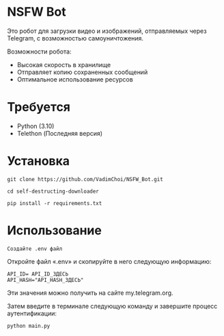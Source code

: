 # NSFW Bot
Это робот для загрузки видео и изображений, отправляемых через Telegram, с возможностью самоуничтожения.

Возможности робота:
- Высокая скорость в хранилище
- Отправляет копию сохраненных сообщений
- Оптимальное использование ресурсов

# Требуется
- Python (3.10)
- Telethon (Последняя версия)

# Установка
```
git clone https://github.com/VadimChoi/NSFW_Bot.git
```
```
cd self-destructing-downloader
```
```
pip install -r requirements.txt
```
# Использование
```
Создайте .env файл
```
Откройте файл «.env» и скопируйте в него следующую информацию:
```
API_ID= API_ID_ЗДЕСЬ
API_HASH="API_HASH_ЗДЕСЬ"
```
Эти значения можно получить на сайте my.telegram.org.

Затем введите в терминале следующую команду и завершите процесс аутентификации:
```
python main.py
```
